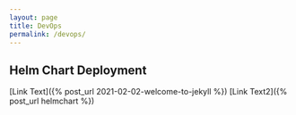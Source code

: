 ```yaml
---
layout: page
title: DevOps
permalink: /devops/
---
```


## Helm Chart Deployment
[Link Text]({% post_url 2021-02-02-welcome-to-jekyll %})
[Link Text2]({% post_url helmchart %})
